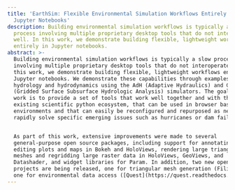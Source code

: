 ```yaml
---
title: 'EarthSim: Flexible Environmental Simulation Workflows Entirely Within
  Jupyter Notebooks'
description: Building environmental simulation workflows is typically a slow
  process involving multiple proprietary desktop tools that do not interoperate
  well. In this work, we demonstrate building flexible, lightweight workflows
  entirely in Jupyter notebooks.
abstract: >-
  Building environmental simulation workflows is typically a slow process
  involving multiple proprietary desktop tools that do not interoperate well. In
  this work, we demonstrate building flexible, lightweight workflows entirely in
  Jupyter notebooks. We demonstrate these capabilities through examples in
  hydrology and hydrodynamics using the AdH (Adaptive Hydraulics) and GSSHA
  (Gridded Surface Subsurface Hydrologic Analysis) simulators. The goal of this
  work is to provide a set of tools that work well together and with the
  existing scientific python ecosystem, that can be used in browser based
  environments and that can easily be reconfigured and repurposed as needed to
  rapidly solve specific emerging issues such as hurricanes or dam failures.


  As part of this work, extensive improvements were made to several
  general-purpose open source packages, including support for annotating and
  editing plots and maps in Bokeh and HoloViews, rendering large triangular
  meshes and regridding large raster data in HoloViews, GeoViews, and
  Datashader, and widget libraries for Param. In addition, two new open source
  projects are being released, one for triangular mesh generation (Filigree) and
  one for environmental data access ([Quest](https://quest.readthedocs.io/en/latest/)).
---
```

